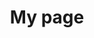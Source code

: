 ---
title: My page
type: landing

sections:
  - block: research
    id: data-driven-optimization
    content:
      title: DDO
      subtitle: ''
      text:
      # Choose how many pages you would like to display (0 = all pages)
      count: 0
      # Choose how many pages you would like to offset by
      # Useful if you wish to show the first item in the Featured widget
      offset: 0
      # Field to sort by, such as Date or Title
      sort_by: 'Date'
      sort_ascending: false
    design:
      # Choose a listing view
      view: compact
---